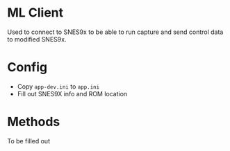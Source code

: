 # ML Client

Used to connect to SNES9x to be able to run capture and send control data to modified SNES9x.

# Config

* Copy `app-dev.ini` to `app.ini`
* Fill out SNES9X info and ROM location

# Methods

To be filled out